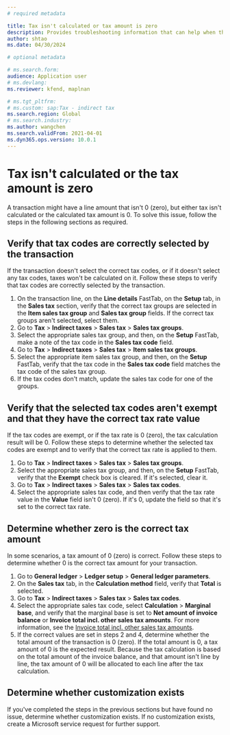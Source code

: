 ```yaml
---
# required metadata

title: Tax isn't calculated or tax amount is zero
description: Provides troubleshooting information that can help when the tax amount is 0 (zero) or tax isn't calculated.
author: shtao
ms.date: 04/30/2024

# optional metadata

# ms.search.form:
audience: Application user
# ms.devlang: 
ms.reviewer: kfend, maplnan

# ms.tgt_pltfrm: 
# ms.custom: sap:Tax - indirect tax
ms.search.region: Global
# ms.search.industry: 
ms.author: wangchen
ms.search.validFrom: 2021-04-01
ms.dyn365.ops.version: 10.0.1
---
```


# Tax isn't calculated or the tax amount is zero

A transaction might have a line amount that isn't 0 (zero), but either tax isn't calculated or the calculated tax amount is 0. To solve this issue, follow the steps in the following sections as required.

## Verify that tax codes are correctly selected by the transaction

If the transaction doesn't select the correct tax codes, or if it doesn't select any tax codes, taxes won't be calculated on it. Follow these steps to verify that tax codes are correctly selected by the transaction.

1. On the transaction line, on the **Line details** FastTab, on the **Setup** tab, in the **Sales tax** section, verify that the correct tax groups are selected in the **Item sales tax group** and **Sales tax group** fields. If the correct tax groups aren't selected, select them.
2. Go to **Tax** \> **Indirect taxes** \> **Sales tax** \> **Sales tax groups**.
3. Select the appropriate sales tax group, and then, on the **Setup** FastTab, make a note of the tax code in the **Sales tax code** field.
4. Go to **Tax** \> **Indirect taxes** \> **Sales tax** \> **Item sales tax groups**.
5. Select the appropriate item sales tax group, and then, on the **Setup** FastTab, verify that the tax code in the **Sales tax code** field matches the tax code of the sales tax group.
6. If the tax codes don't match, update the sales tax code for one of the groups.

## Verify that the selected tax codes aren't exempt and that they have the correct tax rate value

If the tax codes are exempt, or if the tax rate is 0 (zero), the tax calculation result will be 0. Follow these steps to determine whether the selected tax codes are exempt and to verify that the correct tax rate is applied to them.

1. Go to **Tax** \> **Indirect taxes** \> **Sales tax** \> **Sales tax groups**.
2. Select the appropriate sales tax group, and then, on the **Setup** FastTab, verify that the **Exempt** check box is cleared. If it's selected, clear it.
3. Go to **Tax** \> **Indirect taxes** \> **Sales tax** \> **Sales tax codes**.
4. Select the appropriate sales tax code, and then verify that the tax rate value in the **Value** field isn't 0 (zero). If it's 0, update the field so that it's set to the correct tax rate.

## Determine whether zero is the correct tax amount

In some scenarios, a tax amount of 0 (zero) is correct. Follow these steps to determine whether 0 is the correct tax amount for your transaction.

1. Go to **General ledger** \> **Ledger setup** \> **General ledger parameters**.
2. On the **Sales tax** tab, in the **Calculation method** field, verify that **Total** is selected.
3. Go to **Tax** \> **Indirect taxes** \> **Sales tax** \> **Sales tax codes**.
4. Select the appropriate sales tax code, select **Calculation** > **Marginal base**, and verify that the marginal base is set to **Net amount of invoice balance** or **Invoice total incl. other sales tax amounts**. For more information, see the [Invoice total incl. other sales tax amounts](/dynamics365/finance/general-ledger/marginal-base-field#invoice-total-incl-other-sales-tax-amounts).
5. If the correct values are set in steps 2 and 4, determine whether the total amount of the transaction is 0 (zero). If the total amount is 0, a tax amount of 0 is the expected result. Because the tax calculation is based on the total amount of the invoice balance, and that amount isn't line by line, the tax amount of 0 will be allocated to each line after the tax calculation.

## Determine whether customization exists

If you've completed the steps in the previous sections but have found no issue, determine whether customization exists. If no customization exists, create a Microsoft service request for further support.
